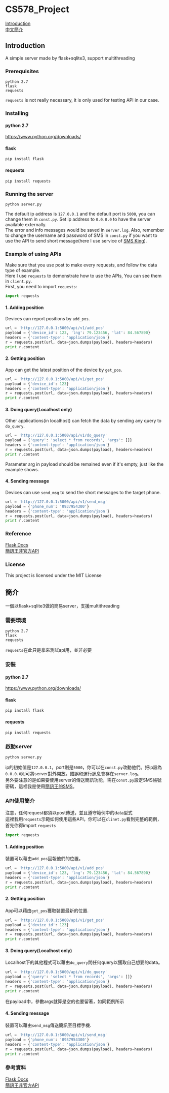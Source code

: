 # CS578_Project 

[Introduction](#introduction)  
[中文簡介](#簡介)

## Introduction
A simple server made by flask+sqlite3, support multithreading
### Prerequisites
```
python 2.7
flask
requests
```
```requests``` is not really necessary, it is only used for testing API in our case.

### Installing

#### python 2.7
https://www.python.org/downloads/

#### flask
```
pip install flask
```

#### requests
```
pip install requests
```

### Running the server
```
python server.py
```
The default ip address is ```127.0.0.1``` and the default port is ```5000```, you can change them in ```const.py```. Set ip address to ```0.0.0.0``` to have the server available externally.  
The error and info messages would be saved in ```server.log```.
Also, remember to change the username and password of SMS in ```const.py``` if you want to use the API to send short message(here I use service of [SMS King](http://www.kotsms.com.tw/)).

### Example of using APIs
Make sure that you use post to make every requests, and follow the data type of example.  
Here I use ```requests``` to demonstrate how to use the APIs, You can see them in ```client.py```.  
First, you need to import ```requests```:
```python
import requests
```
#### 1. Adding position
Devices can report positions by ```add_pos```.
```python
url = 'http://127.0.0.1:5000/api/v1/add_pos'
payload = {'device_id': 123, 'lng': 79.123456, 'lat': 84.567890}
headers = {'content-type': 'application/json'}
r = requests.post(url, data=json.dumps(payload), headers=headers)
print r.content
```

#### 2. Getting position
App can get the latest position of the device by ```get_pos```.
```python
url = 'http://127.0.0.1:5000/api/v1/get_pos'
payload = {'device_id': 123}
headers = {'content-type': 'application/json'}
r = requests.post(url, data=json.dumps(payload), headers=headers)
print r.content
```

#### 3. Doing query(Localhost only)
Other applications(in localhost) can fetch the data by sending any query to ```do_query```.
```python
url = 'http://127.0.0.1:5000/api/v1/do_query'
payload = {'query': 'select * from records', 'args': []}
headers = {'content-type': 'application/json'}
r = requests.post(url, data=json.dumps(payload), headers=headers)
print r.content
```
Parameter arg in payload should be remained even if it's empty, just like the example shows.

#### 4. Sending message
Devices can use ```send_msg``` to send the short messages to the target phone.
```python
url = 'http://127.0.0.1:5000/api/v1/send_msg'
payload = {'phone_num': '0937954300'}
headers = {'content-type': 'application/json'}
r = requests.post(url, data=json.dumps(payload), headers=headers)
print r.content
```

### Reference
[Flask Docs](http://flask.pocoo.org/docs/0.12/)  
[簡訊王非官方API](https://github.com/fuyuanli/kotsms.py)

### License
This project is licensed under the MIT License


## 簡介
一個以flask+sqlite3做的簡易server，支援multithreading

### 需要環境
```
python 2.7
flask
requests
```
```requests```在此只是拿來測試api用，並非必要

### 安裝

#### python 2.7
https://www.python.org/downloads/

#### flask
```
pip install flask
```

#### requests
```
pip install requests
```

### 啟動server
```
python server.py
```
ip的初始值是```127.0.0.1```，port則是```5000```，你可以在```const.py```改動他們。把ip設為```0.0.0.0```則可將server對外開放。錯誤和運行訊息會存在```server.log```。  
另外要注意的是如果要使用server的傳送簡訊功能，需在```const.py```設定SMS帳號密碼，這裡我是使用[簡訊王的SMS](http://www.kotsms.com.tw/)。

### API使用簡介
注意，任何request都須以post傳送，並且遵守範例中的data型式  
這裡我用```requests```示範如何使用這些API，你可以在```clinet.py```看到完整的範例，首先你得import ```requests```
```python
import requests
```
#### 1. Adding position
裝置可以藉由```add_pos```回報他們的位置。
```python
url = 'http://127.0.0.1:5000/api/v1/add_pos'
payload = {'device_id': 123, 'lng': 79.123456, 'lat': 84.567890}
headers = {'content-type': 'application/json'}
r = requests.post(url, data=json.dumps(payload), headers=headers)
print r.content
```

#### 2. Getting position
App可以藉由```get_pos```獲取裝置最新的位置.
```python
url = 'http://127.0.0.1:5000/api/v1/get_pos'
payload = {'device_id': 123}
headers = {'content-type': 'application/json'}
r = requests.post(url, data=json.dumps(payload), headers=headers)
print r.content
```

#### 3. Doing query(Localhost only)
Localhost下的其他程式可以藉由```do_query```問任何query以獲取自己想要的data。
```python
url = 'http://127.0.0.1:5000/api/v1/do_query'
payload = {'query': 'select * from records', 'args': []}
headers = {'content-type': 'application/json'}
r = requests.post(url, data=json.dumps(payload), headers=headers)
print r.content
```
在payload中，參數args就算是空的也要留著，如同範例所示

#### 4. Sending message
裝置可以藉由```send_msg```傳送簡訊至目標手機.
```python
url = 'http://127.0.0.1:5000/api/v1/send_msg'
payload = {'phone_num': '0937954300'}
headers = {'content-type': 'application/json'}
r = requests.post(url, data=json.dumps(payload), headers=headers)
print r.content
```

### 參考資料
[Flask Docs](http://flask.pocoo.org/docs/0.12/)  
[簡訊王非官方API](https://github.com/fuyuanli/kotsms.py)
